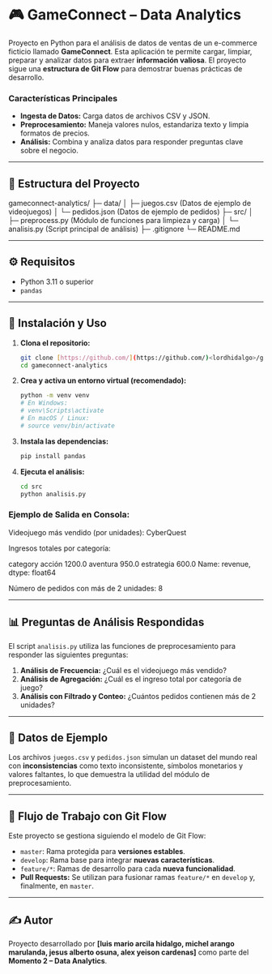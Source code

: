 # 🎮 GameConnect – Data Analytics



Proyecto en Python para el análisis de datos de ventas de un e-commerce ficticio llamado **GameConnect**. Esta aplicación te permite cargar, limpiar, preparar y analizar datos para extraer **información valiosa**. El proyecto sigue una **estructura de Git Flow** para demostrar buenas prácticas de desarrollo.

### Características Principales

* **Ingesta de Datos:** Carga datos de archivos CSV y JSON.
* **Preprocesamiento:** Maneja valores nulos, estandariza texto y limpia formatos de precios.
* **Análisis:** Combina y analiza datos para responder preguntas clave sobre el negocio.

---

## 📂 Estructura del Proyecto
gameconnect-analytics/
├─ data/
│  ├─ juegos.csv (Datos de ejemplo de videojuegos)
│  └─ pedidos.json (Datos de ejemplo de pedidos)
├─ src/
│  ├─ preprocess.py (Módulo de funciones para limpieza y carga)
│  └─ analisis.py (Script principal de análisis)
├─ .gitignore
└─ README.md

---

## ⚙️ Requisitos

* Python 3.11 o superior
* `pandas`

---

## 🚀 Instalación y Uso

1.  **Clona el repositorio:**
    ```bash
    git clone [https://github.com/](https://github.com/)<lordhidalgo>/gameconnectpy.git
    cd gameconnect-analytics
    ```

2.  **Crea y activa un entorno virtual (recomendado):**
    ```bash
    python -m venv venv
    # En Windows:
    # venv\Scripts\activate
    # En macOS / Linux:
    # source venv/bin/activate
    ```

3.  **Instala las dependencias:**
    ```bash
    pip install pandas
    ```

4.  **Ejecuta el análisis:**
    ```bash
    cd src
    python analisis.py
    ```

### Ejemplo de Salida en Consola:

Videojuego más vendido (por unidades): CyberQuest

Ingresos totales por categoría:

category
acción        1200.0
aventura       950.0
estrategia     600.0
Name: revenue, dtype: float64

Número de pedidos con más de 2 unidades: 8


---

## 📊 Preguntas de Análisis Respondidas

El script `analisis.py` utiliza las funciones de preprocesamiento para responder las siguientes preguntas:

1.  **Análisis de Frecuencia:** ¿Cuál es el videojuego más vendido?
2.  **Análisis de Agregación:** ¿Cuál es el ingreso total por categoría de juego?
3.  **Análisis con Filtrado y Conteo:** ¿Cuántos pedidos contienen más de 2 unidades?

---

## 📁 Datos de Ejemplo

Los archivos `juegos.csv` y `pedidos.json` simulan un dataset del mundo real con **inconsistencias** como texto inconsistente, símbolos monetarios y valores faltantes, lo que demuestra la utilidad del módulo de preprocesamiento.

---

## 🌳 Flujo de Trabajo con Git Flow

Este proyecto se gestiona siguiendo el modelo de Git Flow:

* `master`: Rama protegida para **versiones estables**.
* `develop`: Rama base para integrar **nuevas características**.
* `feature/*`: Ramas de desarrollo para cada **nueva funcionalidad**.
* **Pull Requests:** Se utilizan para fusionar ramas `feature/*` en `develop` y, finalmente, en `master`.

---

## ✍️ Autor

Proyecto desarrollado por **[luis mario arcila hidalgo, michel arango marulanda, jesus alberto osuna, alex yeison cardenas]** como parte del **Momento 2 – Data Analytics**.